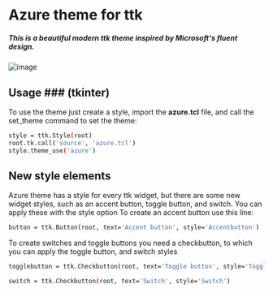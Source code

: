 # Azure theme for ttk

##### This is a beautiful modern ttk theme inspired by Microsoft's fluent design.

![image](https://github.com/rdbende/Azure-ttk-theme/blob/main/azure/screenshot.png)

## Usage ### (tkinter)
To use the theme just create a style, import the **azure.tcl** file, and call the set_theme command to set the theme:
```bash
style = ttk.Style(root)
root.tk.call('source', 'azure.tcl')
style.theme_use('azure')
```

## New style elements
Azure theme has a style for every ttk widget, but there are some new widget styles, such as an accent button, toggle button, and switch.
You can apply these with the style option
To create an accent button use this line:
```bash
button = ttk.Button(root, text='Accent button', style='Accentbutton')
```
To create switches and toggle buttons you need a checkbutton, to which you can apply the toggle button, and switch styles
```bash
togglebutton = ttk.Checkbutton(root, text='Toggle button', style='Togglebutton')

switch = ttk.Checkbutton(root, text='Switch', style='Switch')
```

